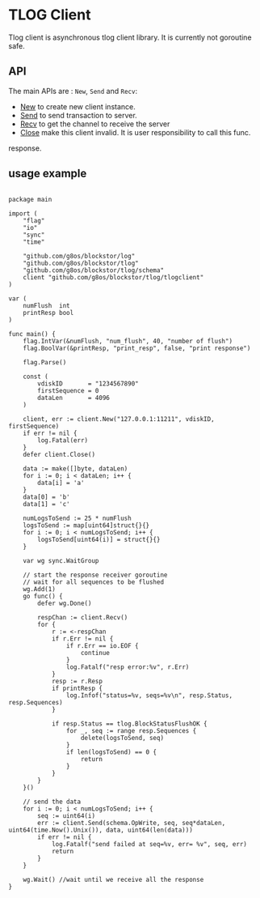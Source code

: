 # TLOG Client

Tlog client is asynchronous tlog client library. It is currently not goroutine safe.

## API

The main APIs are : `New`, `Send` and `Recv`:

- [New](https://godoc.org/github.com/g8os/blockstor/tlog/tlogclient#New) to create new client instance.
- [Send](https://godoc.org/github.com/g8os/blockstor/tlog/tlogclient#Client.Send) to send transaction to server.
- [Recv](https://godoc.org/github.com/g8os/blockstor/tlog/tlogclient#Client.Recv) to get the channel to receive the server
- [Close](https://godoc.org/github.com/g8os/blockstor/tlog/tlogclient#Client.Close) make this client invalid. It is user responsibility to call this func.

response.

## usage example

```

package main

import (
	"flag"
	"io"
	"sync"
	"time"

	"github.com/g8os/blockstor/log"
	"github.com/g8os/blockstor/tlog"
	"github.com/g8os/blockstor/tlog/schema"
	client "github.com/g8os/blockstor/tlog/tlogclient"
)

var (
	numFlush  int
	printResp bool
)

func main() {
	flag.IntVar(&numFlush, "num_flush", 40, "number of flush")
	flag.BoolVar(&printResp, "print_resp", false, "print response")

	flag.Parse()

	const (
		vdiskID       = "1234567890"
		firstSequence = 0
		dataLen       = 4096
	)

	client, err := client.New("127.0.0.1:11211", vdiskID, firstSequence)
	if err != nil {
		log.Fatal(err)
	}
	defer client.Close()

	data := make([]byte, dataLen)
	for i := 0; i < dataLen; i++ {
		data[i] = 'a'
	}
	data[0] = 'b'
	data[1] = 'c'

	numLogsToSend := 25 * numFlush
	logsToSend := map[uint64]struct{}{}
	for i := 0; i < numLogsToSend; i++ {
		logsToSend[uint64(i)] = struct{}{}
	}

	var wg sync.WaitGroup

	// start the response receiver goroutine
	// wait for all sequences to be flushed
	wg.Add(1)
	go func() {
		defer wg.Done()

		respChan := client.Recv()
		for {
			r := <-respChan
			if r.Err != nil {
				if r.Err == io.EOF {
					continue
				}
				log.Fatalf("resp error:%v", r.Err)
			}
			resp := r.Resp
			if printResp {
				log.Infof("status=%v, seqs=%v\n", resp.Status, resp.Sequences)
			}

			if resp.Status == tlog.BlockStatusFlushOK {
				for _, seq := range resp.Sequences {
					delete(logsToSend, seq)
				}
				if len(logsToSend) == 0 {
					return
				}
			}
		}
	}()

	// send the data
	for i := 0; i < numLogsToSend; i++ {
		seq := uint64(i)
		err := client.Send(schema.OpWrite, seq, seq*dataLen, uint64(time.Now().Unix()), data, uint64(len(data)))
		if err != nil {
			log.Fatalf("send failed at seq=%v, err= %v", seq, err)
			return
		}
	}

	wg.Wait() //wait until we receive all the response
}
```
